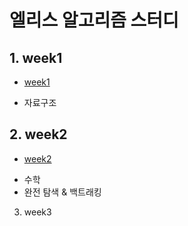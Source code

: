 # 엘리스 알고리즘 스터디

## 1. week1

- [week1](./week1/)

* 자료구조

## 2. week2

- [week2](./week2/)

* 수학
* 완전 탐색 & 백트래킹

3. week3
